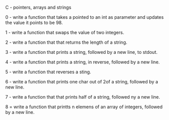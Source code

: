 C - pointers, arrays and strings

0 - write a function that takes a pointed to an int as parameter and  updates the value it points to be 98.

1 - write a function that swaps the value of two integers.

2 - write a function that that returns the length of a string.

3 - write a function that prints a string, followed by a new line, to stdout.

4 - write a function that prints a string, in reverse, followed by a new line.

5 - write a function that reverses a sting.

6 - write a function that prints one char out of 2of a string, followed by a new line.

7 - write a function that that prints half of a string, followed ny a new line.

8 = write a function that printts n elemens of an array of integers, followed by a new line.

